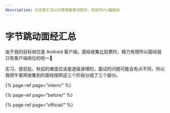 ```yaml
---
description: 在这里汇总以方便查看面试题目，目前共计x篇面经
---
```


# 字节跳动面经汇总

由于我的目标岗位是 Android 客户端，面经收集比较费时，精力有限所以面经就只有客户端岗位的啦～🎯

实习、提前批、秋招的难度应该是逐级递增的，面试的问题可能会有点不同，所以我把牛客网收集到的面经按照这三个阶段分成了三个部分。

{% page-ref page="intern/" %}

{% page-ref page="before/" %}

{% page-ref page="official/" %}





